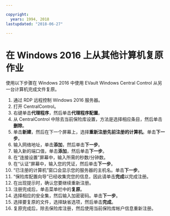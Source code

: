 ```yaml
---

copyright:
  years: 1994, 2018
lastupdated: "2018-06-27"

---
```


# 在 Windows 2016 上从其他计算机复原作业 

使用以下步骤在 Windows 2016 中使用 EVault Windows Central Control 从另一台计算机完成文件复原。

1. 通过 RDP 远程控制 Windows 2016 服务器。
2. 打开 CentralControl。
3. 右键单击**代理程序**，然后单击**代理程序配置**。
4. 从 CentralControl 中除去当前保险库设置，方法是选择相应条目，然后单击**删除**。
5. 单击**新建**，然后在下一个屏幕上，选择**重新注册先前注册的计算机**。单击**下一步**。
6. 输入网络地址，单击**添加**，然后单击**下一步**。
7. 输入新的端口值，单击**添加**，然后单击**下一步**。
8. 在“连接设置”屏幕中，输入所需的秒数/分钟数。 
9. 在“认证”屏幕中，输入您的凭证，然后单击**下一步**。
10. “已注册的计算机”窗口会显示您的服务器的主机名。单击**下一步**。
11.	“保险库配置向导”已经收集完您的信息，因此请单击**完成**以完成注册。
12. 在出现提示时，确认您要继续重新注册。
13. 注册完成后，单击菜单栏中的**复原**。 
9.	选择相应的安全集，然后输入加密密码。单击**下一步**。
10.	选择要复原的文件，选择缺省选项，然后单击**完成**。 
11.	复原完成后，除去保险库注册，然后使用当前保险库帐户信息重新注册。 
